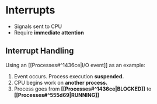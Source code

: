 # Interrupts
- Signals sent to CPU
- Require **immediate attention**

## Interrupt Handling

Using an [[Processes#^1436ce|I/O event]] as an example:

1) Event occurs. Process execution **suspended.**
2) CPU begins work on **another process.**
3) Process goes from **[[Processes#^1436ce|BLOCKED]]** to **[[Processes#^555d69|RUNNING]]** 